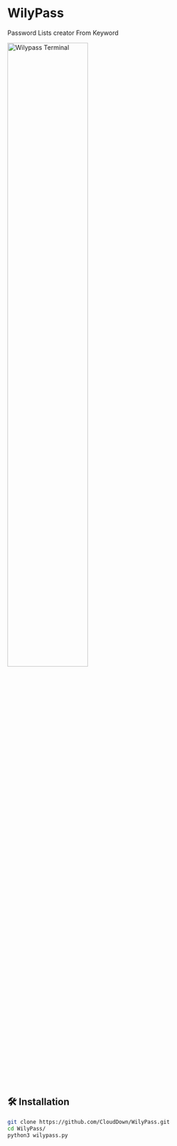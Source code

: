 # WilyPass
 Password Lists creator From Keyword

 <img align="center" width="60%" alt="Wilypass Terminal" src="https://i.imgur.com/RnzQ2PI.png"/>

## 🛠️ Installation

```bash
git clone https://github.com/CloudDown/WilyPass.git
cd WilyPass/
python3 wilypass.py
```
